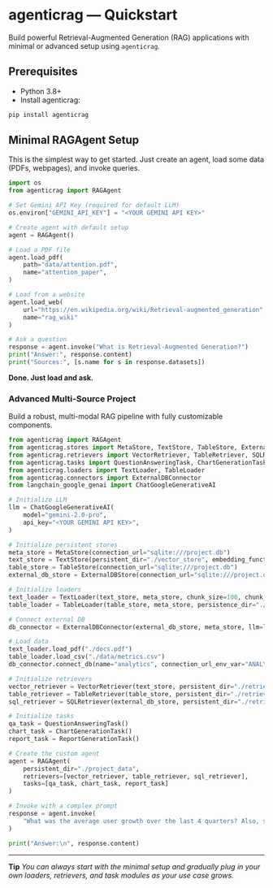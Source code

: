 # agenticrag — Quickstart

Build powerful Retrieval-Augmented Generation (RAG) applications with minimal or advanced setup using `agenticrag`.

## Prerequisites
- Python 3.8+
- Install agenticrag:
```bash
pip install agenticrag
```

## Minimal RAGAgent Setup

This is the simplest way to get started. Just create an agent, load some data (PDFs, webpages), and invoke queries.

```python
import os
from agenticrag import RAGAgent

# Set Gemini API Key (required for default LLM)
os.environ["GEMINI_API_KEY"] = "<YOUR GEMINI API KEY>"

# Create agent with default setup
agent = RAGAgent()

# Load a PDF file
agent.load_pdf(
    path="data/attention.pdf",
    name="attention_paper",
)

# Load from a website
agent.load_web(
    url="https://en.wikipedia.org/wiki/Retrieval-augmented_generation",
    name="rag_wiki"
)

# Ask a question
response = agent.invoke("What is Retrieval-Augmented Generation?")
print("Answer:", response.content)
print("Sources:", [s.name for s in response.datasets])
```

**Done. Just load and ask.**


### Advanced Multi-Source Project

Build a robust, multi-modal RAG pipeline with fully customizable components.

```python
from agenticrag import RAGAgent
from agenticrag.stores import MetaStore, TextStore, TableStore, ExternalDBStore
from agenticrag.retrievers import VectorRetriever, TableRetriever, SQLRetriever
from agenticrag.tasks import QuestionAnsweringTask, ChartGenerationTask
from agenticrag.loaders import TextLoader, TableLoader
from agenticrag.connectors import ExternalDBConnector
from langchain_google_genai import ChatGoogleGenerativeAI

# Initialize LLM
llm = ChatGoogleGenerativeAI(
    model="gemini-2.0-pro",
    api_key="<YOUR GEMINI API KEY>",
)

# Initialize persistent stores
meta_store = MetaStore(connection_url="sqlite:///project.db")
text_store = TextStore(persistent_dir="./vector_store", embedding_function="default")
table_store = TableStore(connection_url="sqlite:///project.db")
external_db_store = ExternalDBStore(connection_url="sqlite:///project.db")

# Initialize loaders
text_loader = TextLoader(text_store, meta_store, chunk_size=100, chunk_overlap=20, llm=llm)
table_loader = TableLoader(table_store, meta_store, persistence_dir="./tables", llm=llm)

# Connect external DB
db_connector = ExternalDBConnector(external_db_store, meta_store, llm=llm)

# Load data
text_loader.load_pdf("./docs.pdf")
table_loader.load_csv("./data/metrics.csv")
db_connector.connect_db(name="analytics", connection_url_env_var="ANALYTICS_DB_URL")

# Initialize retrievers
vector_retriever = VectorRetriever(text_store, persistent_dir="./retrieved_data")
table_retriever = TableRetriever(table_store, persistent_dir="./retrieved_data")
sql_retriever = SQLRetriever(external_db_store, persistent_dir="./retrieved_data")

# Initialize tasks
qa_task = QuestionAnsweringTask()
chart_task = ChartGenerationTask()
report_task = ReportGenerationTask()

# Create the custom agent
agent = RAGAgent(
    persistent_dir="./project_data",
    retrievers=[vector_retriever, table_retriever, sql_retriever],
    tasks=[qa_task, chart_task, report_task]
)

# Invoke with a complex prompt
response = agent.invoke(
    "What was the average user growth over the last 4 quarters? Also, show a chart comparing user growth and churn rate."
)

print("Answer:\n", response.content)
```

---

**Tip**
*You can always start with the minimal setup and gradually plug in your own loaders, retrievers, and task modules as your use case grows.*
